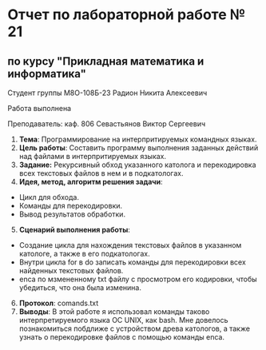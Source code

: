
# Отчет по лабораторной работе № 21
## по курсу "Прикладная математика и информатика"

Студент группы М8О-108Б-23 Радион Никита Алексеевич

Работа выполнена 

Преподаватель: каф. 806 Севастьянов Виктор Сергеевич

1. **Тема**: Программирование на интерпритируемых командных языках.
2. **Цель работы**: Составить программу выполнения заданных действий над файлами в интерпритируемых языках.
3. **Задание:** Рекурсивный обход указанного католога и перекодировка всех текстовых файлов в нем и в подкатологах.
4. **Идея, метод, алгоритм решения задачи**:
- Цикл для обхода.
- Команды для перекодировки.
- Вывод результатов обработки.
5. **Сценарий выполнения работы**:
- Создание цикла для нахождения текстовых файлов в указанном катологе, а также в его подкатологах.
- Внутри цикла for в do записать команды для перекодировки всех найденных текстовых файлов.
- enca по мзмененному txt файлу с просмотром его кодировки, чтобы убедиться, что она была изменина.
6. **Протокол**: comands.txt
7. **Выводы**: В этой работе я использовал команды таково интерпретируемого языка ОС UNIX, как bash. Мне довелось познакомиться побдлиже с устройством древа катологов, а также узнать о перекодировке файлов с помощью команды enca.
